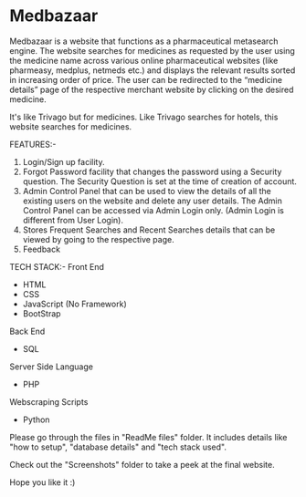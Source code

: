 # Medbazaar
Medbazaar is a website that functions as a pharmaceutical metasearch engine. The website searches for medicines as requested by the user using the medicine name across various online pharmaceutical websites (like pharmeasy, medplus, netmeds etc.) and displays the relevant results sorted in increasing order of price. The user can be redirected to the “medicine details” page of the respective merchant website by clicking on the desired medicine. 

It's like Trivago but for medicines. Like Trivago searches for hotels, this website searches for medicines.

FEATURES:-
1) Login/Sign up facility.
2) Forgot Password facility that changes the password using a Security question. The Security Question is set at the time of creation of account.
3) Admin Control Panel that can be used to view the details of all the existing users on the website and delete any user details. The Admin Control Panel can be accessed via Admin Login only. (Admin Login is different from User Login).
4) Stores Frequent Searches and Recent Searches details that can be viewed by going to the respective page.
5) Feedback 

TECH STACK:-
Front End
- HTML
- CSS
- JavaScript (No Framework)
- BootStrap

Back End
- SQL

Server Side Language 
- PHP

Webscraping Scripts
- Python

Please go through the files in "ReadMe files" folder. It includes details like "how to setup", "database details" and "tech stack used".

Check out the "Screenshots" folder to take a peek at the final website.

Hope you like it :)
